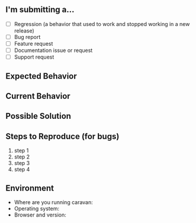 <!--- Provide a general summary of the issue in the Title above -->

## I'm submitting a…

<!-- Check one of the following options -->

* [ ] Regression (a behavior that used to work and stopped working in a new release)
* [ ] Bug report <!-- Please search GitHub for a similar issue or PR before submitting -->
* [ ] Feature request
* [ ] Documentation issue or request
* [ ] Support request

## Expected Behavior

<!---
  If you‘re describing a bug, tell us what should happen
  If you‘re suggesting a change/improvement, tell us how it should work
-->

## Current Behavior

<!---
  If describing a bug, tell us what happens instead of the expected behavior
  If suggesting a change/improvement, explain the change from current behavior
-->

## Possible Solution

<!---
  Not obligatory, but feel free to suggest a fix/reason for the bug,
  or ideas how to implement the addition or change
-->

## Steps to Reproduce (for bugs)

<!---
  Provide a link to a live example or an unambiguous set of steps to
  reproduce this bug. Include code, screenshot(s), or a screen recording
  if relevant
-->

1. step 1
2. step 2
3. step 3
4. step 4

## Environment

<!--- 
  Include as many relevant details about the environment you experienced the bug
  in.  
 -->


<!--- 
  Please fill out the following:
 -->

* Where are you running caravan:  <!-- localhost, unchained-capital.github.io, etc. -->
* Operating system: <!-- Mac, Linux, Windows -->
* Browser and version: <!-- Chrome, Firefox, Opera, etc. -->

<!--- 
  If you are running caravan locally please run the following
  and paste your output below:
  
  npm ls caravan unchained-bitcoin unchained-wallets; echo -e npm: `npm -v` \\nnode: `node -v`; uname -srvmpio || sw_vers
 -->
 
<!--- 
  Or delete the lines below marked DELETE_ME and fill out the following 
  (this information can be found on the run tests page):
 -->

<!--- DELETE_ME if providing versions manually

* caravan version: 
* unchained-bitcoin version 
* unchained-wallets version 
* Node version: 
* NPM version: 
 
DELETE_ME if providing versions manually -->